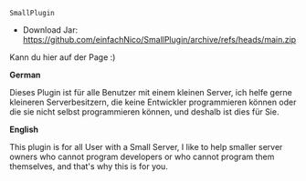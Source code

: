 `SmallPlugin`

- Download Jar:
https://github.com/einfachNico/SmallPlugin/archive/refs/heads/main.zip

Kann du hier auf der Page :)

**German**

Dieses Plugin ist für alle Benutzer mit einem kleinen Server, ich helfe gerne kleineren Serverbesitzern, die keine Entwickler programmieren können
oder die sie nicht selbst programmieren können, und deshalb ist dies für Sie.



**English**

This plugin is for all User with a Small Server, I like to help smaller server owners who cannot program developers
or who cannot program them themselves, and that's why this is for you.
